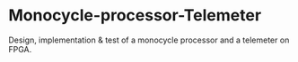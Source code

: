 # Monocycle-processor-Telemeter
Design, implementation &amp; test of a monocycle processor and a telemeter on FPGA.
